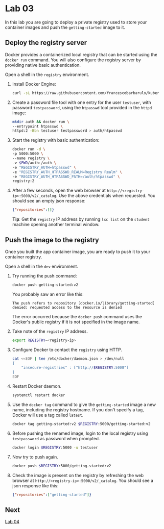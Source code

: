 # Lab 03

In this lab you are going to deploy a private registry used to store your container images and push the `getting-started` image to it.

## Deploy the registry server

Docker provides a containerized local registry that can be started using the `docker run` command. You will also configure the registry server by providing native basic authentication.

Open a shell in the `registry` environment.

1. Install Docker Engine:

    ```sh
    curl -sL https://raw.githubusercontent.com/francescobarbarulo/kubernetes-starter-pack/main/scripts/docker-install.sh | sh
    ```

2. Create a password file tool with one entry for the user `testuser`, with password `testpassword`, using the `htpasswd` tool provided in the `httpd` image:
    ```sh
    mkdir auth && docker run \
    --entrypoint htpasswd \
    httpd:2 -Bbn testuser testpassword > auth/htpasswd
    ```

3. Start the registry with basic authentication:
    ```sh
    docker run -d \
    -p 5000:5000 \
    --name registry \
    -v $PWD/auth:/auth \
    -e "REGISTRY_AUTH=htpasswd" \
    -e "REGISTRY_AUTH_HTPASSWD_REALM=Registry Realm" \
    -e "REGISTRY_AUTH_HTPASSWD_PATH=/auth/htpasswd" \
    registry:2
    ```

4. After a few seconds, open the web browser at `http://<registry-ip>:5000/v2/_catalog`. Use the above credentials when requested. You should see an empty json response:

    ```json
    {"repositories":[]}
    ```

    **Tip**: Get the `registry` IP address by running `lxc list` on the `student` machine opening another terminal window.

## Push the image to the registry

Once you built the app container image, you are ready to push it to your container registry.

Open a shell in the `dev` environment.

1. Try running the push command:
    ```sh
    docker push getting-started:v2
    ```

    You probably saw an error like this:

    ```plaintext
    The push refers to repository [docker.io/library/getting-started]
    denied: requested access to the resource is denied
    ```

    The error occurred because the `docker push` command uses the Docker's public registry if it is not specified in the image name.

2. Take note of the `registry` IP address.

    ```sh
    export REGISTRY=<registry-ip>
    ```

3. Configure Docker to contact the `registry` using HTTP.

    ```sh
    cat <<EOF | tee /etc/docker/daemon.json > /dev/null
    {
        "insecure-registries" : ["http://$REGISTRY:5000"]
    }
    EOF
    ```

4. Restart Docker daemon.

    ```sh
    systemctl restart docker
    ```

5. Use the `docker tag` command to give the `getting-started` image a new name, including the registry hostname. If you don't specify a tag, Docker will use a tag called `latest`.

    ```sh
    docker tag getting-started:v2 $REGISTRY:5000/getting-started:v2
    ```

6. Before pushing the renamed image, login to the local registry using `testpassword` as password when prompted.

    ```sh
    docker login $REGISTRY:5000 -u testuser
    ```

7. Now try to push again.

    ```sh
    docker push $REGISTRY:5000/getting-started:v2
    ```

8. Check the image is present on the registry by refreshing the web browser at `http://<registry-ip>:5000/v2/_catalog`. You should see a json response like this:

    ```json
    {"repositories":["getting-started"]}
    ```


## Next

[Lab 04](./lab04.md)